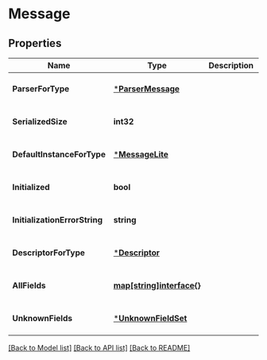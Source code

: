# Message

## Properties
Name | Type | Description | Notes
------------ | ------------- | ------------- | -------------
**ParserForType** | [***ParserMessage**](ParserMessage.md) |  | [optional] [default to null]
**SerializedSize** | **int32** |  | [optional] [default to null]
**DefaultInstanceForType** | [***MessageLite**](MessageLite.md) |  | [optional] [default to null]
**Initialized** | **bool** |  | [optional] [default to null]
**InitializationErrorString** | **string** |  | [optional] [default to null]
**DescriptorForType** | [***Descriptor**](Descriptor.md) |  | [optional] [default to null]
**AllFields** | [**map[string]interface{}**](interface{}.md) |  | [optional] [default to null]
**UnknownFields** | [***UnknownFieldSet**](UnknownFieldSet.md) |  | [optional] [default to null]

[[Back to Model list]](../README.md#documentation-for-models) [[Back to API list]](../README.md#documentation-for-api-endpoints) [[Back to README]](../README.md)

